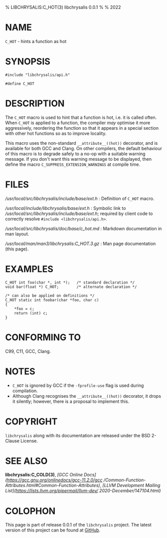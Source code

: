 % LIBCHRYSALIS:C_HOT(3) libchrysalis 0.0.1
% 
% 2022
 

# NAME

`C_HOT` - hints a function as hot


# SYNOPSIS

```
#include "libchrysalis/api.h"

#define C_HOT
```


# DESCRIPTION

The `C_HOT` macro is used to hint that a function is hot, i.e. it is called
often. When `C_HOT` is applied to a function, the compiler _may_ optimise it
more aggressively, reordering the function so that it appears in a special
section with other hot functions so as to improve locality.

This macro uses the non-standard `__attribute__((hot))` decorator, and is
available for both GCC and Clang. On other compilers, the default behaviour of
this macro is to degrade safely to a no-op with a suitable warning message. If
you don't want this warning message to be displayed, then define the macro
`C_SUPPRESS_EXTENSION_WARNINGS` at compile time.


# FILES

*/usr/local/src/libchrysalis/include/base/ext.h*
: Definition of `C_HOT` macro.

*/usr/local/include/libchrysalis/base/ext.h*
: Symbolic link to */usr/local/src/libchrysalis/include/base/ext.h*; required by
client code to correctly resolve `#include <libchrysalis/api.h>`.

*/usr/local/src/libchrysalis/doc/base/c_hot.md*
: Markdown documentation in man layout.

*/usr/local/man/man3/libchrysalis:C_HOT.3.gz*
: Man page documentation (this page).
 

# EXAMPLES

```
C_HOT int foo(char *, int *);   /* standard declaration */
void bar(float *) C_HOT;        /* alternate declaration */

/* can also be applied on definitions */
C_HOT static int foobar(char *foo, char c)
{
	*foo = c;
	return (int) c;
}
```


# CONFORMING TO

C99, C11, GCC, Clang.



# NOTES

- `C_HOT` is ignored by GCC if the `-fprofile-use` flag is used during
  compilation.
- Although Clang recognises the `__attribute__((hot))` decorator, it drops it
  silently; however, there is a proposal to implement this.


# COPYRIGHT

`libchrysalis` along with its documentation are released under the BSD 2-Clause
License.


# SEE ALSO

**libchrysalis:C_COLD(3)**,
*[GCC Online Docs](https://gcc.gnu.org/onlinedocs/gcc-11.2.0/gcc
/Common-Function-Attributes.html#Common-Function-Attributes)*,
*[LLVM Development Mailing List](https://lists.llvm.org/pipermail/llvm-dev/
2020-December/147104.html)*


# COLOPHON

This page is part of release 0.0.1 of the `libchrysalis` project. The latest
version of this project can be found at
[GitHub](https://github.com/achakravarti/libchrysalis).

